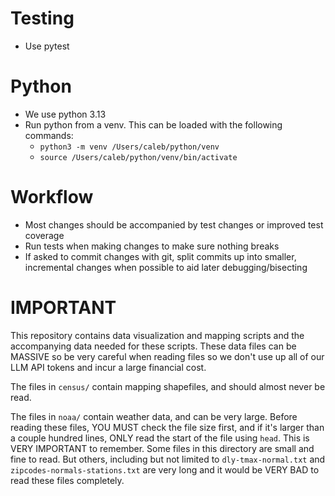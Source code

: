# Testing
- Use pytest

# Python
- We use python 3.13
- Run python from a venv. This can be loaded with the following commands:
  - `python3 -m venv /Users/caleb/python/venv`
  - `source /Users/caleb/python/venv/bin/activate`

# Workflow
- Most changes should be accompanied by test changes or improved test coverage
- Run tests when making changes to make sure nothing breaks
- If asked to commit changes with git, split commits up into smaller, incremental changes when possible to aid later debugging/bisecting

# IMPORTANT
This repository contains data visualization and mapping scripts and the accompanying data needed for these scripts. These data files can be MASSIVE so be very careful when reading files so we don't use up all of our LLM API tokens and incur a large financial cost. 

The files in `census/` contain mapping shapefiles, and should almost never be read.

The files in `noaa/` contain weather data, and can be very large. Before reading these files, YOU MUST check the file size first, and if it's larger than a couple hundred lines, ONLY read the start of the file using `head`. This is VERY IMPORTANT to remember. Some files in this directory are small and fine to read. But others, including but not limited to `dly-tmax-normal.txt` and `zipcodes-normals-stations.txt` are very long and it would be VERY BAD to read these files completely.